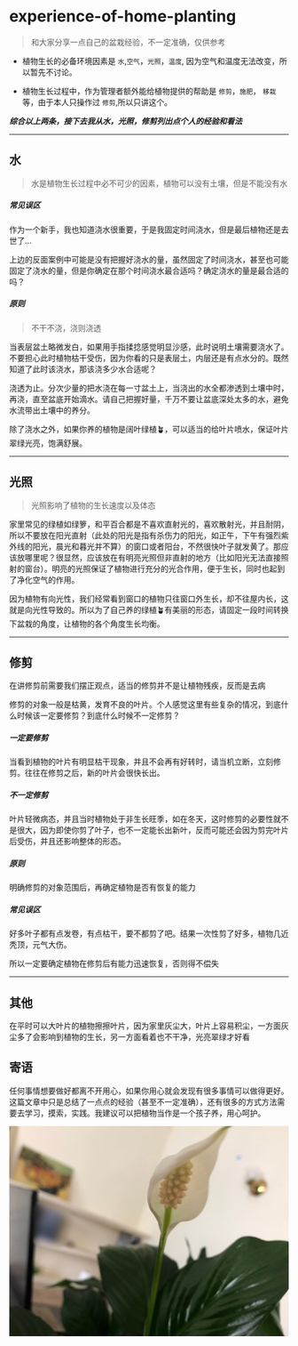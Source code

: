 # experience-of-home-planting

>和大家分享一点自己的盆栽经验，不一定准确，仅供参考

* 植物生长的必备环境因素是 `水`,`空气`，`光照`，`温度`, 因为空气和温度无法改变，所以暂先不讨论。

* 植物生长过程中，作为管理者额外能给植物提供的帮助是 `修剪`，`施肥`， `移栽`等，由于本人只操作过 `修剪`,所以只讲这个。

***综合以上两条，接下去我从水，光照，修剪列出点个人的经验和看法***

---
## 水

>水是植物生长过程中必不可少的因素，植物可以没有土壤，但是不能没有水

##### 常见误区

作为一个新手，我也知道浇水很重要，于是我固定时间浇水，但是最后植物还是去世了...

上边的反面案例中可能是没有把握好浇水的量，虽然固定了时间浇水，甚至也可能固定了浇水的量，但是你确定在那个时间浇水最合适吗？确定浇水的量是最合适的吗？
##### 原则

>不干不浇，浇则浇透

当表层盆土略微发白，如果用手指揉捻感觉明显沙感，此时说明土壤需要浇水了。不要担心此时植物枯干受伤，因为你看的只是表层土，内层还是有点水分的。既然知道了此时该浇水，那该浇多少水合适呢？

浇透为止。分次少量的把水浇在每一寸盆土上，当浇出的水全都渗透到土壤中时，再浇，直至盆底开始滴水。请自己把握好量，千万不要让盆底深处太多的水，避免水流带出土壤中的养分。

除了浇水之外，如果你养的植物是阔叶绿植🪴，可以适当的给叶片喷水，保证叶片翠绿光亮，饱满舒展。

---
## 光照

>光照影响了植物的生长速度以及体态

家里常见的绿植如绿箩，和平百合都是不喜欢直射光的，喜欢散射光，并且耐阴，所以不要放在阳光直射（此处的阳光是指有杀伤力的阳光，如正午，下午有强烈紫外线的阳光，晨光和暮光并不算）的窗口或者阳台，不然很快叶子就发黄了。那应该放哪里呢？很显然，应该放在有明亮光照但非直射的地方（比如阳光无法直接照射的窗台）。明亮的光照保证了植物进行充分的光合作用，便于生长，同时也起到了净化空气的作用。

因为植物有向光性，我们经常看到窗口的植物只往窗口外生长，却不往屋内长，这就是向光性导致的。所以为了自己养的绿植🪴有美丽的形态，请固定一段时间转换下盆栽的角度，让植物的各个角度生长均衡。

---
## 修剪

在讲修剪前需要我们摆正观点，适当的修剪并不是让植物残疾，反而是去病

修剪的对象一般是枯黄，发育不良的叶片。个人感觉这里有些复杂的情况，到底什么时候该一定要修剪？到底什么时候不一定修剪？

##### 一定要修剪

当看到植物的叶片有明显枯干现象，并且不会再有好转时，请当机立断，立刻修剪。往往在修剪之后，新的叶片会很快长出。

##### 不一定修剪

叶片轻微病态，并且当时植物处于非生长旺季，如在冬天，这时修剪的必要性就不是很大，因为即使你剪了叶子，也不一定能长出新叶，反而可能还会因为剪完叶片后受伤，并且还影响整体的形态。

##### 原则

明确修剪的对象范围后，再确定植物是否有恢复的能力

##### 常见误区

好多叶子都有点发卷，有点枯干，要不都剪了吧。结果一次性剪了好多，植物几近秃顶，元气大伤。

所以一定要确定植物在修剪后有能力迅速恢复，否则得不偿失

---

## 其他

在平时可以大叶片的植物擦擦叶片，因为家里灰尘大，叶片上容易积尘，一方面灰尘多了会影响到植物的生长，另一方面看着也不干净，光亮翠绿才好看
## 寄语

任何事情想要做好都离不开用心，如果你用心就会发现有很多事情可以做得更好。这篇文章中只是总结了一点点的经验（甚至不一定准确），还有很多的方式方法需要去学习，摸索，实践。我建议可以把植物当作是一个孩子养，用心呵护。

![我的和平百合](/assets/peace_lily.jpg)